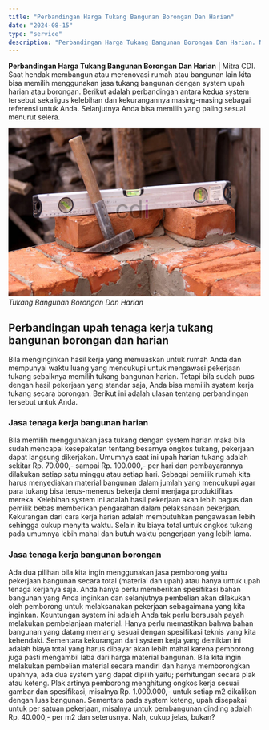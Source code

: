 ```yaml
---
title: "Perbandingan Harga Tukang Bangunan Borongan Dan Harian"
date: "2024-08-15"
type: "service"
description: "Perbandingan Harga Tukang Bangunan Borongan Dan Harian. Nah, cukup jelas, bukan?..."
---
```


**Perbandingan Harga Tukang Bangunan Borongan Dan Harian** | Mitra CDI. Saat hendak membangun atau merenovasi rumah atau bangunan lain kita bisa memilih menggunakan jasa tukang bangunan dengan system upah harian atau borongan. Berikut adalah perbandingan antara kedua system tersebut sekaligus kelebihan dan kekurangannya masing-masing sebagai referensi untuk Anda. Selanjutnya Anda bisa memilih yang paling sesuai menurut selera.

![Tukang Bangunan Borongan Dan Harian](/images/blog/perbandingan-tukang-profesional.jpg)
*Tukang Bangunan Borongan Dan Harian*

 ## Perbandingan upah tenaga kerja tukang bangunan borongan dan harian
    
Bila menginginkan hasil kerja yang memuaskan untuk rumah Anda dan mempunyai waktu luang yang mencukupi untuk mengawasi pekerjaan tukang sebaiknya memilih tukang bangunan harian. Tetapi bila sudah puas dengan hasil pekerjaan yang standar saja, Anda bisa memilih system kerja tukang secara borongan. Berikut ini adalah ulasan tentang perbandingan tersebut untuk Anda.

### Jasa tenaga kerja bangunan harian
    
Bila memilih menggunakan jasa tukang dengan system harian maka bila sudah mencapai kesepakatan tentang besarnya ongkos tukang, pekerjaan dapat langsung dikerjakan. Umumnya saat ini upah harian tukang adalah sekitar Rp. 70.000,- sampai Rp. 100.000,- per hari dan pembayarannya dilakukan setiap satu minggu atau setiap hari. Sebagai pemilik rumah kita harus menyediakan material bangunan dalam jumlah yang mencukupi agar para tukang bisa terus-menerus bekerja demi menjaga produktifitas mereka.
Kelebihan system ini adalah hasil pekerjaan akan lebih bagus dan pemilik bebas memberikan pengarahan dalam pelaksanaan pekerjaan. Kekurangan dari cara kerja harian adalah membutuhkan pengawasan lebih sehingga cukup menyita waktu. Selain itu biaya total untuk ongkos tukang pada umumnya lebih mahal dan butuh waktu pengerjaan yang lebih lama.

### Jasa tenaga kerja bangunan borongan
    
Ada dua pilihan bila kita ingin menggunakan jasa pemborong yaitu pekerjaan bangunan secara total (material dan upah) atau hanya untuk upah tenaga kerjanya saja. Anda hanya perlu memberikan spesifikasi bahan bangunan yang Anda inginkan dan selanjutnya pembelian akan dilakukan oleh pemborong untuk melaksanakan pekerjaan sebagaimana yang kita inginkan.
Keuntungan system ini adalah Anda tak perlu bersusah payah melakukan pembelanjaan material. Hanya perlu memastikan bahwa bahan bangunan yang datang memang sesuai dengan spesifikasi teknis yang kita kehendaki. Sementara kekurangan dari system kerja yang demikian ini adalah biaya total yang harus dibayar akan lebih mahal karena pemborong juga pasti mengambil laba dari harga material bangunan.
Bila kita ingin melakukan pembelian material secara mandiri dan hanya memborongkan upahnya, ada dua system yang dapat dipilih yaitu; perhitungan secara plak atau keteng. Plak artinya pemborong menghitung ongkos kerja sesuai gambar dan spesifikasi, misalnya Rp. 1.000.000,- untuk setiap m2 dikalikan dengan luas bangunan. Sementara pada system keteng, upah disepakai untuk per satuan pekerjaan, misalnya untuk pembangunan dinding adalah Rp. 40.000,- per m2 dan seterusnya.
Nah, cukup jelas, bukan?

